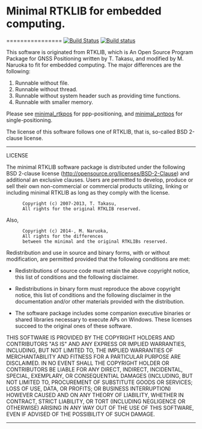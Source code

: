 # Minimal RTKLIB for embedded computing.
================
[![Build Status](https://travis-ci.org/fenrir-naru/RTKLIB.svg?branch=spike)](https://travis-ci.org/fenrir-naru/RTKLIB)
[![Build status](https://ci.appveyor.com/api/projects/status/nhxrs04bs6q60cui?svg=true)](https://ci.appveyor.com/project/fenrir-naru/rtklib)

This software is originated from RTKLIB, which is An Open Source Program Package for GNSS Positioning written by T. Takasu, and modified by M. Naruoka to fit for embedded computing.
The major differences are the following:

1. Runnable without file.
2. Runnable without thread.
3. Runnable without system header such as providing time functions.
4. Runnable with smaller memory.

Please see [minimal_rtkpos](app/minimal_rtkpos) for ppp-positioning, 
and [minimal_pntpos](app/minimal_pntpos) for single-positioning. 

The license of this software follows one of RTKLIB, that is, so-called BSD 2-clause license.

--------------------------------------------------------------------------------

LICENSE

The minimal RTKLIB software package is distributed under the following BSD 
2-clause license (http://opensource.org/licenses/BSD-2-Clause) and 
additional an exclusive clauses. Users are permitted to develop, 
produce or sell their own non-commercial or commercial products utilizing, 
linking or including minimal RTKLIB as long as they comply with the license.

          Copyright (c) 2007-2013, T. Takasu, 
          All rights for the original RTKLIB reserved.

Also,

          Copyright (c) 2014-, M. Naruoka, 
          All rights for the differences 
          between the minimal and the original RTKLIBs reserved.  

Redistribution and use in source and binary forms, with or without modification,
are permitted provided that the following conditions are met:

- Redistributions of source code must retain the above copyright notice, this
  list of conditions and the following disclaimer.

- Redistributions in binary form must reproduce the above copyright notice, this
  list of conditions and the following disclaimer in the documentation and/or
  other materials provided with the distribution.

- The software package includes some companion executive binaries or shared
  libraries necessary to execute APs on Windows. These licenses succeed to the
  original ones of these software. 

THIS SOFTWARE IS PROVIDED BY THE COPYRIGHT HOLDERS AND CONTRIBUTORS "AS IS"
AND ANY EXPRESS OR IMPLIED WARRANTIES, INCLUDING, BUT NOT LIMITED TO, THE
IMPLIED WARRANTIES OF MERCHANTABILITY AND FITNESS FOR A PARTICULAR PURPOSE
ARE DISCLAIMED. IN NO EVENT SHALL THE COPYRIGHT HOLDER OR CONTRIBUTORS BE
LIABLE FOR ANY DIRECT, INDIRECT, INCIDENTAL, SPECIAL, EXEMPLARY, OR
CONSEQUENTIAL DAMAGES (INCLUDING, BUT NOT LIMITED TO, PROCUREMENT OF SUBSTITUTE
GOODS OR SERVICES; LOSS OF USE, DATA, OR PROFITS; OR BUSINESS INTERRUPTION)
HOWEVER CAUSED AND ON ANY THEORY OF LIABILITY, WHETHER IN CONTRACT, STRICT
LIABILITY, OR TORT (INCLUDING NEGLIGENCE OR OTHERWISE) ARISING IN ANY WAY OUT OF
THE USE OF THIS SOFTWARE, EVEN IF ADVISED OF THE POSSIBILITY OF SUCH DAMAGE.

--------------------------------------------------------------------------------
